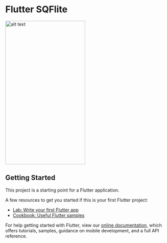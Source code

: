# Flutter SQFlite

<img src="https://user-images.githubusercontent.com/30998350/54428205-bdd86580-4742-11e9-9067-7be32f027023.png" alt="alt text" width="250" height="450">

## Getting Started

This project is a starting point for a Flutter application.

A few resources to get you started if this is your first Flutter project:

- [Lab: Write your first Flutter app](https://flutter.io/docs/get-started/codelab)
- [Cookbook: Useful Flutter samples](https://flutter.io/docs/cookbook)

For help getting started with Flutter, view our 
[online documentation](https://flutter.io/docs), which offers tutorials, 
samples, guidance on mobile development, and a full API reference.

